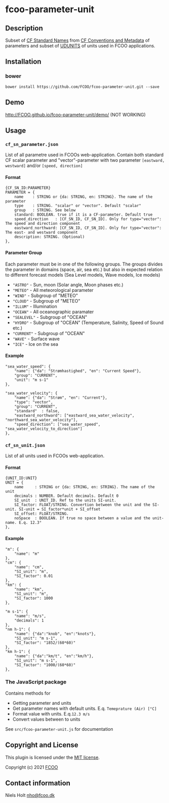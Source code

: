 # fcoo-parameter-unit



## Description
Subset of [CF Standard Names](https://cfconventions.org/standard-names.html) from [CF Conventions and Metadata](https://cfconventions.org/index.html) of parameters and subset of [UDUNITS](https://www.unidata.ucar.edu/software/udunits) of units used in FCOO applications. 


## Installation
### bower
`bower install https://github.com/FCOO/fcoo-parameter-unit.git --save`

## Demo
http://FCOO.github.io/fcoo-parameter-unit/demo/ (NOT WORKING)

## Usage

### `cf_sn_parameter.json`
List of all parametre used in FCOOs web-application. 
Contain both standard CF scalar parameter and "vector"-parameter with two parameter `[eastward, westward]` and/or `[speed, direction]` 

#### Format
    {CF_SN_ID:PARAMETER}
    PARAMETER = {
        name    : STRING or {da: STRING, en: STRING}. The name of the parameter
        type    : STRING. "scalar" or "vector". Default "scalar"
        group   : STRING. See below
        standard: BOOLEAN. true if it is a CF-parameter. Default true
        speed_direction   : [CF_SN_ID, CF_SN_ID]. Only for type="vector": The speed and direction component
        eastward_northward: [CF_SN_ID, CF_SN_ID]. Only for type="vector": The east- and westward component
        description: STRING. (Optional)
    },

#### Parameter Group
Each parameter must be in one of the following groups. The groups divides the parameter in domains (space, air, sea etc.) but also in expected relation to different forecast models (Sea Level models, Wave models, Ice models)

- `"ASTRO"` - Sun, moon (Solar angle, Moon phases etc.)
- `"METEO"` - All meteorological parameter 
- `"WIND"`  - Subgroup of "METEO"
- `"CLOUD"` - Subgroup of "METEO"
- `"ILLUM"` - Illumination
- `"OCEAN"` - All oceanographic paramater
- `"SEALEVEL"` - Subgroup of "OCEAN"
- `"HYDRO"` - Subgroup of "OCEAN" (Temperature, Salinity, Speed of Sound etc.) 
- `"CURRENT"` - Subgroup of "OCEAN"
- `"WAVE"`  - Surface wave
- `"ICE"` - Ice on the sea


#### Example
    "sea_water_speed": {
        "name": {"da": "Strømhastighed", "en": "Current Speed"},
        "group": "CURRENT",
        "unit": "m s-1"
    },

    "sea_water_velocity": {
        "name": {"da": "Strøm", "en": "Current"},
        "type": "vector",
        "group": "CURRENT",
        "standard"  : false,
        "eastward_northward": ["eastward_sea_water_velocity", "northward_sea_water_velocity"],
        "speed_direction": ["sea_water_speed", "sea_water_velocity_to_direction"]
    },

### `cf_sn_unit.json`
List of all units used in FCOOs web-application. 

#### Format
    {UNIT_ID:UNIT}
    UNIT = {
        name     : STRING or {da: STRING, en: STRING}. The name of the unit
        decimals : NUMBER. Default decimals. Default 0
        SI_unit  : UNIT_ID. Ref to the units SI-unit.
        SI_factor: FLOAT/STRING. Convertion between the unit and the SI-unit. SI-unit = SI_factor*unit + SI_offset
        SI_offset: FLOAT/STRING.
        noSpace  : BOOLEAN. If true no space between a value and the unit-name. E.q. 12.3°
    },


#### Example
    "m": {
        "name": "m"
    },
    "cm": {
        "name": "cm",
        "SI_unit": "m",
        "SI_factor": 0.01
    },
    "km": {
        "name": "km",
        "SI_unit": "m",
        "SI_factor": 1000
    },

    "m s-1": {
        "name": "m/s",
        "decimals": 1
    },
    "nm h-1": {
        "name": {"da":"knob", "en":"knots"},
        "SI_unit": "m s-1",
        "SI_factor": "1852/(60*60)"
    },
    "km h-1": {
        "name": {"da":"km/t", "en":"km/h"},
        "SI_unit": "m s-1",
        "SI_factor": "1000/(60*60)"
    },



    
### The JavaScript package
Contains methods for 

- Getting parameter and units 
- Get parameter names with default units. E.q. `Temeprature (Air) [°C]`
- Format value with units. E.q.`12.3 m/s`
- Convert values between to units

See `src/fcoo-parameter-unit.js` for documentation


<!-- ### options
| Id | Type | Default | Description |
| :--: | :--: | :-----: | --- |
| options1 | boolean | true | If <code>true</code> the ... |
| options2 | string | null | Contain the ... |

### Methods

    .methods1( arg1, arg2,...): Do something
    .methods2( arg1, arg2,...): Do something else
 -->


## Copyright and License
This plugin is licensed under the [MIT license](https://github.com/FCOO/fcoo-parameter-unit/LICENSE).

Copyright (c) 2021 [FCOO](https://github.com/FCOO)

## Contact information

Niels Holt nho@fcoo.dk
